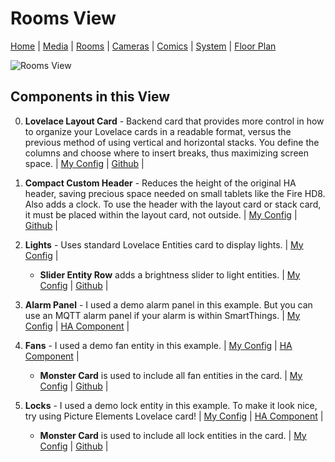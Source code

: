 # Rooms View

[Home](home.md) | [Media](media.md) | [Rooms](rooms.md) | [Cameras](cameras.md) | [Comics](comics.md) | [System](system.md) | [Floor Plan](floorplan.md) 

![Rooms View](https://github.com/dnguyen800/home-assistant-configuration-example/blob/master/images/rooms.png?raw=true)


## Components in this View
0) **Lovelace Layout Card** - Backend card that provides more control in how to organize your Lovelace cards in a readable format, versus the previous method of using vertical and horizontal stacks. You define the columns and choose where to insert breaks, thus maximizing screen space. | [My Config](https://github.com/dnguyen800/home-assistant-configuration-example/blob/69a72819c70b0e225380bc8e54fc621b6551976f/configuration/ui-lovelace.yaml#L138-L144) | [Github](https://github.com/thomasloven/lovelace-layout-card) |

1) **Compact Custom Header** - Reduces the height of the original HA header, saving precious space needed on small tablets like the Fire HD8. Also adds a clock. To use the header with the layout card or stack card, it must be placed within the layout card, not outside. | [My Config](https://github.com/dnguyen800/home-assistant-configuration-example/blob/69a72819c70b0e225380bc8e54fc621b6551976f/configuration/ui-lovelace.yaml#L145-L148) | [Github](https://github.com/maykar/compact-custom-header/) |

2) **Lights** - Uses standard Lovelace Entities card to display lights. | [My Config](https://github.com/dnguyen800/home-assistant-configuration-example/blob/7a63a37ee0b22a8af947cab6a3688eba5ad6efe3/configuration/ui-lovelace.yaml#L391-L409) |
    * **Slider Entity Row** adds a brightness slider to light entities. | [My Config](https://github.com/dnguyen800/home-assistant-configuration-example/blob/7a63a37ee0b22a8af947cab6a3688eba5ad6efe3/configuration/ui-lovelace.yaml#L396-L409) | [Github](https://github.com/thomasloven/lovelace-slider-entity-row) |

3) **Alarm Panel** - I used a demo alarm panel in this example. But you can use an MQTT alarm panel if your alarm is within SmartThings. | [My Config](https://github.com/dnguyen800/home-assistant-configuration-example/blob/7a63a37ee0b22a8af947cab6a3688eba5ad6efe3/configuration/ui-lovelace.yaml#L419-L420) | [HA Component](https://www.home-assistant.io/components/demo/) |

4) **Fans** - I used a demo fan entity in this example. | [My Config](https://github.com/dnguyen800/home-assistant-configuration-example/blob/7a63a37ee0b22a8af947cab6a3688eba5ad6efe3/configuration/ui-lovelace.yaml#L410-L417) | [HA Component](https://www.home-assistant.io/components/demo/) |
    * **Monster Card** is used to include all fan entities in the card. | [My Config](https://github.com/dnguyen800/home-assistant-configuration-example/blob/7a63a37ee0b22a8af947cab6a3688eba5ad6efe3/configuration/ui-lovelace.yaml#L410-L417) | [Github](https://community.home-assistant.io/t/lovelace-bringing-back-entity-filter-monster-card/58701) |

5) **Locks** - I used a demo lock entity in this example. To make it look nice, try using Picture Elements Lovelace card! | [My Config](https://github.com/dnguyen800/home-assistant-configuration-example/blob/7a63a37ee0b22a8af947cab6a3688eba5ad6efe3/configuration/ui-lovelace.yaml#L421-L428) | [HA Component](https://www.home-assistant.io/components/demo/) |
    * **Monster Card** is used to include all lock entities in the card. | [My Config](https://github.com/dnguyen800/home-assistant-configuration-example/blob/7a63a37ee0b22a8af947cab6a3688eba5ad6efe3/configuration/ui-lovelace.yaml#L421-L428) | [Github](https://community.home-assistant.io/t/lovelace-bringing-back-entity-filter-monster-card/58701) |
